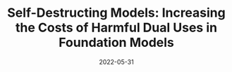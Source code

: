 ---
title: "Self-Destructing Models: Increasing the Costs of Harmful Dual Uses in
Foundation Models"
authors:
- Eric A Mitchell*
- Peter Henderson*
- Christopher D Manning
- Dan Jurafsky
- Chelsea Finn

date: "2022-05-31"

publication: "ICML Workshop on Pre-training"
links:
    arxiv: https://openreview.net/pdf?id=fYPC0TnrItR

---
